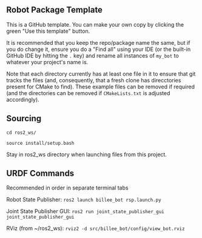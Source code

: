 ## Robot Package Template

This is a GitHub template. You can make your own copy by clicking the green "Use this template" button.

It is recommended that you keep the repo/package name the same, but if you do change it, ensure you do a "Find all" using your IDE (or the built-in GitHub IDE by hitting the `.` key) and rename all instances of `my_bot` to whatever your project's name is.

Note that each directory currently has at least one file in it to ensure that git tracks the files (and, consequently, that a fresh clone has direcctories present for CMake to find). These example files can be removed if required (and the directories can be removed if `CMakeLists.txt` is adjusted accordingly).

## Sourcing
`cd ros2_ws/`

`source install/setup.bash`

Stay in ros2_ws directory when launching files from this project.

## URDF Commands
Recommended in order in separate terminal tabs

Robot State Publisher: `ros2 launch billee_bot rsp.launch.py`

Joint State Publisher GUI: `ros2 run joint_state_publisher_gui joint_state_publisher_gui`

RViz (from ~/ros2_ws): `rviz2 -d src/billee_bot/config/view_bot.rviz`
